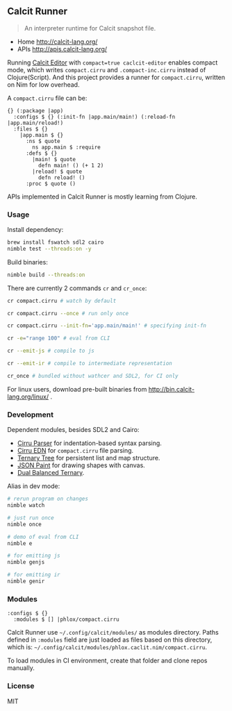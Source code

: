
Calcit Runner
----

> An interpreter runtime for Calcit snapshot file.

- Home http://calcit-lang.org/
- APIs http://apis.calcit-lang.org/

Running [Calcit Editor](https://github.com/Cirru/calcit-editor#compact-output) with `compact=true caclcit-editor` enables compact mode,
which writes `compact.cirru` and `.compact-inc.cirru` instead of Clojure(Script).
And this project provides a runner for `compact.cirru`, written on Nim for low overhead.

A `compact.cirru` file can be:

```cirru
{} (:package |app)
  :configs $ {} (:init-fn |app.main/main!) (:reload-fn |app.main/reload!)
  :files $ {}
    |app.main $ {}
      :ns $ quote
        ns app.main $ :require
      :defs $ {}
        |main! $ quote
          defn main! () (+ 1 2)
        |reload! $ quote
          defn reload! ()
      :proc $ quote ()
```

APIs implemented in Calcit Runner is mostly learning from Clojure.

### Usage

Install dependency:

```bash
brew install fswatch sdl2 cairo
nimble test --threads:on -y
```

Build binaries:

```bash
nimble build --threads:on
```

There are currently 2 commands `cr` and `cr_once`:

```bash
cr compact.cirru # watch by default

cr compact.cirru --once # run only once

cr compact.cirru --init-fn='app.main/main!' # specifying init-fn

cr -e="range 100" # eval from CLI

cr --emit-js # compile to js

cr --emit-ir # compile to intermediate representation

cr_once # bundled without wathcer and SDL2, for CI only
```

For linux users, download pre-built binaries from http://bin.calcit-lang.org/linux/ .

### Development

Dependent modules, besides SDL2 and Cairo:

- [Cirru Parser](https://github.com/Cirru/parser.nim) for indentation-based syntax parsing.
- [Cirru EDN](https://github.com/Cirru/cirru-edn.nim) for `compact.cirru` file parsing.
- [Ternary Tree](https://github.com/calcit-lang/ternary-tree) for persistent list and map structure.
- [JSON Paint](https://github.com/calcit-lang/json-paint) for drawing shapes with canvas.
- [Dual Balanced Ternary](https://github.com/dual-balanced-ternary/dual-balanced-ternary.nim).

Alias in dev mode:

```bash
# rerun program on changes
nimble watch

# just run once
nimble once

# demo of eval from CLI
nimble e

# for emitting js
nimble genjs

# for emitting ir
nimble genir
```

### Modules

```cirru
:configs $ {}
  :modules $ [] |phlox/compact.cirru
```

Calcit Runner use `~/.config/calcit/modules/` as modules directory.
Paths defined in `:modules` field are just loaded as files based on this directory,
which is: `~/.config/calcit/modules/phlox.caclit.nim/compact.cirru`.

To load modules in CI environment, create that folder and clone repos manually.

### License

MIT

